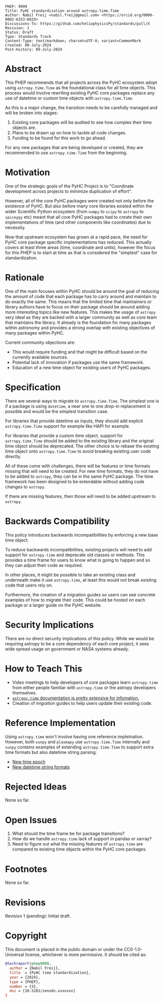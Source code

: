 ```
PHEP: 9999
Title: PyHC standardization around astropy.time.Time
Author: Nabil Freij <nabil.freij@gmail.com> <https://orcid.org/0000-0002-6253-082X>
Discussions-To: https://github.com/heliophysicsPy/standards/pull/X
Revision: 1
Status: Draft
Type: Standards Track
Content-Type: text/markdown; charset=UTF-8; variant=CommonMark
Created: 08-July-2024
Post-History: 08-July-2024
```

# Abstract

This PHEP recommends that all projects across the PyHC ecosystem adopt using `astropy.time.Time` as the foundational class for all time objects.
This process would involve rewriting existing PyHC core packages replace any use of datetime or custom time objects with `astropy.time.Time`.

As this is a major change, the transition needs to be carefully managed and will be broken into stages:

1. Existing core packages will be audited to see how complex their time objects are.
2. Plans to be drawn up on how to tackle all code changes.
3. Funding to be found for this work to go ahead.

For any new packages that are being developed or created, they are recommended to use `astropy.time.Time` from the beginning.

# Motivation

One of the strategic goals of the PyHC Project is to "Coordinate development across projects to minimize duplication of effort".

However, all of the core PyHC packages were created not only before the existence of PyHC.
But also before many core libraries existed within the wider Scientiﬁc Python ecosystem (from `numpy` to `scipy` to `astropy` to `spiceypy` etc) meant that all core PyHC packages had to create their own implementations of time (and other components like coordinates) due to necessity.

Now that upstream ecosystem has grown at a rapid pace, the need for PyHC core package specific implementations has reduced.
This actually covers at least three areas (time, coordinate and units), however the focus for this PHEP is to start at time as that is considered the "simplest" case for standardization.

# Rationale

One of the main focuses within PyHC should be around the goal of reducing the amount of code that each package has to carry around and maintain to do exactly the same.
This means that the limited time that maintainers or library authors have to focus on their package should be around adding more interesting topics like new features.
This makes the usage of `astropy` very ideal as they are backed with a larger community as well as core team that maintains the library.
It already is the foundation for many packages within astronomy and provides a strong overlap with existing objectives of many packages within PyHC.

Current community objections are:

- This would require funding and that might be difficult based on the currently available sources.
- Potential lack of innovation if packages use the same framework.
- Education of a new time object for existing users of PyHC packages.

# Specification

There are several ways to migrate to `astropy.time.Time`.
The simplest one is if a package is using `datetime`, a near one to one drop-in replacement is possible and would be the simplest transition case.

For libraries that provide datetime as inputs, they should add explicit `astropy.time.Time` support for example like HAPI for example.

For libraries that provide a custom time object, support for `astropy.time.Time` should be added to the existing library and the original time object should be deprecated.
The other choice is to rebase the existing time object onto `astropy.time.Time` to avoid breaking existing user code directly.

All of these come with challenges, there will be features or time formats missing that will need to be created.
For new time formats, they do not have to be added to `astropy`, they can be in the same PyHC package.
The time framework has been designed to be extendable without adding code changes to `astropy`.

If there are missing features, then those will need to be added upstream to `astropy`.

# Backwards Compatibility

This policy introduces backwards incompatibilities by enforcing a new base time object.

To reduce backwards incompatibilities, existing projects will need to add support for `astropy.time` and deprecate old classes or methods.
This provides a time frame for users to know what is going to happen and so they can adjust their code as required.

In other places, it might be possible to take an existing class and underneath make it use `astropy.time`, at least this would not break existing code that users rely on.

Furthermore, the creation of a migration guides so users can see concrete examples of how to migrate their code.
This could be hosted on each package or a larger guide on the PyHC website.

# Security Implications

There are no direct security implications of this policy.
While we would be requiring astropy to be a core dependency of each core project, it sees wide spread usage on government or NASA systems already.

# How to Teach This

- Video meetings to help developers of core packages learn `astropy.time` from either people familiar with `astropy.time` or the astropy developers themselves.
- [`astropy.time` documentation is pretty extensive for infomation.](https://docs.astropy.org/en/stable/time/)
- Creation of migration guides to help users update their existing code.

# Reference Implementation

Using `astropy.time` won't involve having one reference impletnation.
However, both `sunpy` and `plasmapy` use `astropy.time.Time` internally and `sunpy` contains examples of extending `astropy.time.Time` to support extra time formats but also datetime string parsing.

- [New time epoch](https://github.com/sunpy/sunpy/blob/main/sunpy/time/timeformats.py)
- [New datetime string formats](https://github.com/sunpy/sunpy/blob/main/sunpy/time/time.py#L37)

# Rejected Ideas

None so far.

# Open Issues

1. What should the time frame be for package transitions?
2. How do we handle `astropy.time` lack of support in pandas or xarray?
3. Need to figure out what the missing features of `astropy.time` are compared to existing time objects within the PyHC core packages.

# Footnotes

None so far.

# Revisions

Revision 1 (pending): Initial draft.

# Copyright

This document is placed in the public domain or under the CC0-1.0-Universal license, whichever is more permissive.
It should be cited as:

```bibtex
@techreport(phep9999,
  author = {Nabil Freij},
  title  = {PyHC time standardization},
  year = {2024},
  type = {PHEP},
  number = {3},
  doi = {10.5281/zenodo.xxxxxxx}
)
```
